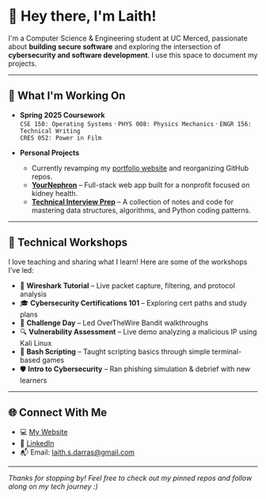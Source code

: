 # 👋 Hey there, I'm Laith!

I'm a Computer Science & Engineering student at UC Merced, passionate about **building secure software** and exploring the intersection 
of **cybersecurity and software development**. I use this space to document my projects.

---

## 🚀 What I'm Working On

- **Spring 2025 Coursework**  
  `CSE 150: Operating Systems` · `PHYS 008: Physics Mechanics` · `ENGR 156: Technical Writing`  
  `CRES 052: Power in Film`

- **Personal Projects**  
    - Currently revamping my [portfolio website](https://laithdarras.github.io) and reorganizing GitHub repos.
    - [**YourNephron**](https://github.com/laithdarras/YourNephron) – Full-stack web app built for a nonprofit focused on kidney health.
    - [**Technical Interview Prep**](https://github.com/laithdarras/technical_interview_prep/) – A collection of notes and code for mastering data structures, algorithms, and Python coding patterns.  

---

## 🧠 Technical Workshops

I love teaching and sharing what I learn! Here are some of the workshops I’ve led:

- 🧪 **Wireshark Tutorial** – Live packet capture, filtering, and protocol analysis  
- 🎓 **Cybersecurity Certifications 101** – Exploring cert paths and study plans  
- 🧨 **Challenge Day** – Led OverTheWire Bandit walkthroughs  
- 🔍 **Vulnerability Assessment** – Live demo analyzing a malicious IP using Kali Linux  
- 🐚 **Bash Scripting** – Taught scripting basics through simple terminal-based games  
- 🛡️ **Intro to Cybersecurity** – Ran phishing simulation & debrief with new learners

---

## 🌐 Connect With Me

- 💻 [My Website](https://laithdarras.github.io/)  
- 🔗 [LinkedIn](https://linkedin.com/in/laith-darras/)  
- 📬 Email: [laith.s.darras@gmail.com](mailto:laith.s.darras@gmail.com)

---

_Thanks for stopping by! Feel free to check out my pinned repos and follow along on my tech journey :)_
